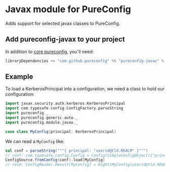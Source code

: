 # Javax module for PureConfig

Adds support for selected javax classes to PureConfig.

## Add pureconfig-javax to your project

In addition to [core pureconfig](https://github.com/pureconfig/pureconfig), you'll need:

```scala
libraryDependencies += "com.github.pureconfig" %% "pureconfig-javax" % "0.17.8"
```

## Example

To load a KerberosPrincipal into a configuration, we need a class to hold our configuration:

```scala
import javax.security.auth.kerberos.KerberosPrincipal
import com.typesafe.config.ConfigFactory.parseString
import pureconfig._
import pureconfig.generic.auto._
import pureconfig.module.javax._

case class MyConfig(principal: KerberosPrincipal)
```

We can read a `MyConfig` like:
```scala
val conf = parseString("""{ principal: "userid@tld.REALM" }""")
// conf: com.typesafe.config.Config = Config(SimpleConfigObject({"principal":"userid@tld.REALM"}))
ConfigSource.fromConfig(conf).load[MyConfig]
// res0: ConfigReader.Result[MyConfig] = Right(MyConfig(userid@tld.REALM))
```


